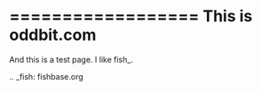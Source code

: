 ---
---
==================
This is oddbit.com
==================

And this is a test page.  I like fish_.

.. _fish: fishbase.org

